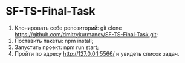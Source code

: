 # SF-TS-Final-Task

1. Клонировать себе репозиторий: git clone https://github.com/dmitrykurmanov/SF-TS-Final-Task.git;
2. Поставить пакеты: npm install;
3. Запустить проект: npm run start;
4. Пройти по адресу http://127.0.0.1:5566/ и увидеть список задач.
